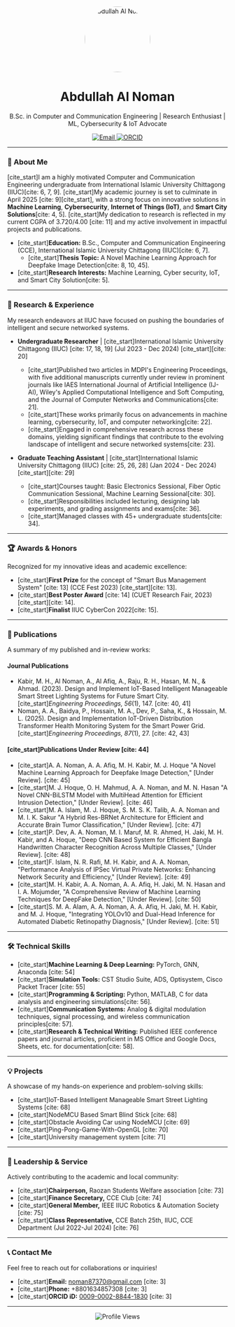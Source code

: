<div align="center">
  <img src="https://avatars.githubusercontent.com/u/YOUR_GITHUB_USERNAME" alt="Abdullah Al Noman" width="150" style="border-radius: 50%;">
  <h1>Abdullah Al Noman</h1>
  <p>B.Sc. in Computer and Communication Engineering | Research Enthusiast | ML, Cybersecurity & IoT Advocate</p>

  <p>
    <a href="mailto:noman87370@gmail.com">
      <img src="https://img.shields.io/badge/Email-D14836?style=for-the-badge&logo=gmail&logoColor=white" alt="Email">
    </a>
    <a href="https://orcid.org/0009-0002-8844-1830" target="_blank">
      <img src="https://img.shields.io/badge/ORCID-A6CE39?style=for-the-badge&logo=orcid&logoColor=white" alt="ORCID">
    </a>
    </p>
</div>

---

### 🚀 About Me

[cite_start]I am a highly motivated Computer and Communication Engineering undergraduate from International Islamic University Chittagong (IIUC)[cite: 6, 7, 9]. [cite_start]My academic journey is set to culminate in April 2025 [cite: 9][cite_start], with a strong focus on innovative solutions in **Machine Learning**, **Cybersecurity**, **Internet of Things (IoT)**, and **Smart City Solutions**[cite: 4, 5]. [cite_start]My dedication to research is reflected in my current CGPA of 3.720/4.00 [cite: 11] and my active involvement in impactful projects and publications.

- [cite_start]**Education:** B.Sc., Computer and Communication Engineering (CCE), International Islamic University Chittagong (IIUC)[cite: 6, 7].
  - [cite_start]**Thesis Topic:** A Novel Machine Learning Approach for Deepfake Image Detection[cite: 8, 10, 45].
- [cite_start]**Research Interests:** Machine Learning, Cyber security, IoT, and Smart City Solution[cite: 5].

---

### 🔬 Research & Experience

My research endeavors at IIUC have focused on pushing the boundaries of intelligent and secure networked systems.

* **Undergraduate Researcher** | [cite_start]International Islamic University Chittagong (IIUC) [cite: 17, 18, 19] (Jul 2023 - Dec 2024) [cite_start][cite: 20]
    * [cite_start]Published two articles in MDPI's Engineering Proceedings, with five additional manuscripts currently under review in prominent journals like IAES International Journal of Artificial Intelligence (IJ-AI), Wiley's Applied Computational Intelligence and Soft Computing, and the Journal of Computer Networks and Communications[cite: 21].
    * [cite_start]These works primarily focus on advancements in machine learning, cybersecurity, IoT, and computer networking[cite: 22].
    * [cite_start]Engaged in comprehensive research across these domains, yielding significant findings that contribute to the evolving landscape of intelligent and secure networked systems[cite: 23].

* **Graduate Teaching Assistant** | [cite_start]International Islamic University Chittagong (IIUC) [cite: 25, 26, 28] (Jan 2024 - Dec 2024) [cite_start][cite: 29]
    * [cite_start]Courses taught: Basic Electronics Sessional, Fiber Optic Communication Sessional, Machine Learning Sessional[cite: 30].
    * [cite_start]Responsibilities included lecturing, designing lab experiments, and grading assignments and exams[cite: 36].
    * [cite_start]Managed classes with 45+ undergraduate students[cite: 34].

---

### 🏆 Awards & Honors

Recognized for my innovative ideas and academic excellence:

* [cite_start]**First Prize** for the concept of "Smart Bus Management System" [cite: 13] (CCE Fest 2023) [cite_start][cite: 13].
* [cite_start]**Best Poster Award** [cite: 14] (CUET Research Fair, 2023) [cite_start][cite: 14].
* [cite_start]**Finalist** IIUC CyberCon 2022[cite: 15].

---

### 📝 Publications

A summary of my published and in-review works:

#### Journal Publications

* Kabir, M. H., Al Noman, A., Al Afiq, A., Raju, R. H., Hasan, M. N., & Ahmad. (2023). Design and Implement IoT-Based Intelligent Manageable Smart Street Lighting Systems for Future Smart City. [cite_start]*Engineering Proceedings, 56*(1), 147. [cite: 40, 41]
* Noman, A. A., Baidya, P., Hossain, M. A., Dev, P., Saha, K., & Hossain, M. L. (2025). Design and Implementation IoT-Driven Distribution Transformer Health Monitoring System for the Smart Power Grid. [cite_start]*Engineering Proceedings, 87*(1), 27. [cite: 42, 43]

#### [cite_start]Publications Under Review [cite: 44]

* [cite_start]A. A. Noman, A. A. Afiq, M. H. Kabir, M. J. Hoque "A Novel Machine Learning Approach for Deepfake Image Detection," [Under Review]. [cite: 45]
* [cite_start]M. J. Hoque, O. H. Mahmud, A. A. Noman, and M. N. Hasan "A Novel CNN-BiLSTM Model with MultiHead Attention for Efficient Intrusion Detection," [Under Review]. [cite: 46]
* [cite_start]M. A. Islam, M. J. Hoque, S. M. S. K. Talib, A. A. Noman and M. I. K. Sakur "A Hybrid Res-BRNet Architecture for Efficient and Accurate Brain Tumor Classification," [Under Review]. [cite: 47]
* [cite_start]P. Dev, A. A. Noman, M. I. Maruf, M. R. Ahmed, H. Jaki, M. H. Kabir, and A. Hoque, "Deep CNN Based System for Efficient Bangla Handwritten Character Recognition Across Multiple Classes," [Under Review]. [cite: 48]
* [cite_start]F. Islam, N. R. Rafi, M. H. Kabir, and A. A. Noman, "Performance Analysis of IPSec Virtual Private Networks: Enhancing Network Security and Efficiency," [Under Review]. [cite: 49]
* [cite_start]M. H. Kabir, A. A. Noman, A. A. Afiq, H. Jaki, M. N. Hasan and I. A. Mojumder, "A Comprehensive Review of Machine Learning Techniques for DeepFake Detection," [Under Review]. [cite: 50]
* [cite_start]S. M. A. Alam, A. A. Noman, A. A. Afiq, H. Jaki, M. H. Kabir, and M. J. Hoque, "Integrating YOLOv10 and Dual-Head Inference for Automated Diabetic Retinopathy Diagnosis," [Under Review]. [cite: 51]

---

### 🛠️ Technical Skills

* [cite_start]**Machine Learning & Deep Learning:** PyTorch, GNN, Anaconda [cite: 54]
* [cite_start]**Simulation Tools:** CST Studio Suite, ADS, Optisystem, Cisco Packet Tracer [cite: 55]
* [cite_start]**Programming & Scripting:** Python, MATLAB, C for data analysis and engineering simulations[cite: 56].
* [cite_start]**Communication Systems:** Analog & digital modulation techniques, signal processing, and wireless communication principles[cite: 57].
* [cite_start]**Research & Technical Writing:** Published IEEE conference papers and journal articles, proficient in MS Office and Google Docs, Sheets, etc. for documentation[cite: 58].

---

### 💡 Projects

A showcase of my hands-on experience and problem-solving skills:

* [cite_start]IoT-Based Intelligent Manageable Smart Street Lighting Systems [cite: 68]
* [cite_start]NodeMCU Based Smart Blind Stick [cite: 68]
* [cite_start]Obstacle Avoiding Car using NodeMCU [cite: 69]
* [cite_start]Ping-Pong-Game-With-OpenGL [cite: 70]
* [cite_start]University management system [cite: 71]

---

### 🤝 Leadership & Service

Actively contributing to the academic and local community:

* [cite_start]**Chairperson,** Raozan Students Welfare association [cite: 73]
* [cite_start]**Finance Secretary,** CCE Club [cite: 74]
* [cite_start]**General Member,** IEEE IIUC Robotics & Automation Society [cite: 75]
* [cite_start]**Class Representative,** CCE Batch 25th, IIUC, CCE Department (Jul 2022-Jul 2024) [cite: 76]

---

### 📞 Contact Me

Feel free to reach out for collaborations or inquiries!

* [cite_start]**Email:** noman87370@gmail.com [cite: 3]
* [cite_start]**Phone:** +8801634857308 [cite: 3]
* [cite_start]**ORCID iD:** [0009-0002-8844-1830](https://orcid.org/0009-0002-8844-1830) [cite: 3]

---

<div align="center">
  <img src="https://komarev.com/ghpvc/?username=YOUR_GITHUB_USERNAME&label=Profile%20Views&color=0e75b6&style=flat" alt="Profile Views">
</div>
